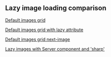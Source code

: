 ## Lazy image loading comparison

[Default images grid](https://lazy-image.vakhula.dev/without)

[Default images grid with lazy attribute](https://lazy-image.vakhula.dev/lazy-attribute)

[Default images grid next-image](https://lazy-image.vakhula.dev/next-image)

[Lazy images with Server component and 'sharp'](https://lazy-image.vakhula.dev)